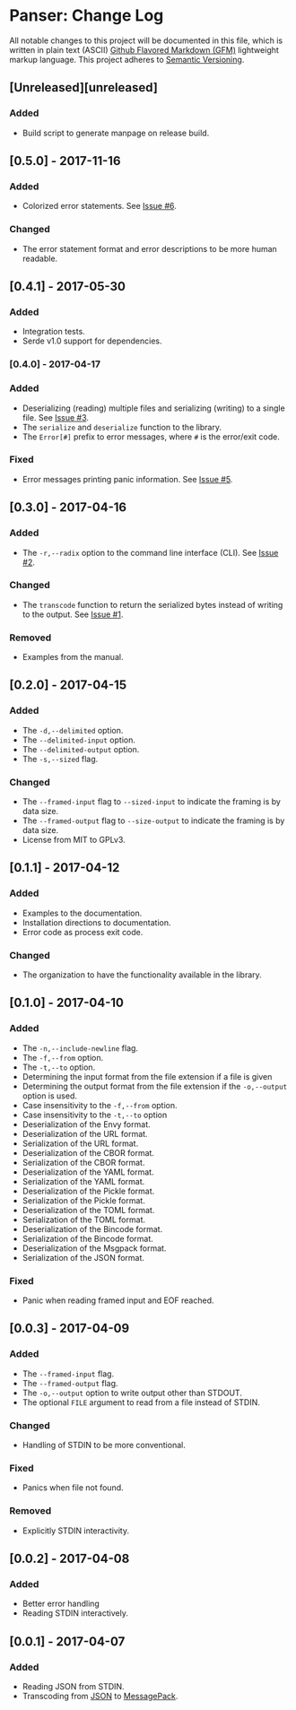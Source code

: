 # Panser: Change Log

All notable changes to this project will be documented in this file, which is written in plain text (ASCII) [Github Flavored Markdown (GFM)](https://help.github.com/articles/github-flavored-markdown/) lightweight markup language. This project adheres to [Semantic Versioning](http://semver.org).

## [Unreleased][unreleased]

### Added

- Build script to generate manpage on release build.

## [0.5.0] - 2017-11-16

### Added

- Colorized error statements. See [Issue #6](https://github.com/volks73/panser/issues/6).

### Changed

- The error statement format and error descriptions to be more human readable.

## [0.4.1] - 2017-05-30

### Added

- Integration tests.
- Serde v1.0 support for dependencies.

### [0.4.0] - 2017-04-17

### Added

- Deserializing (reading) multiple files and serializing (writing) to a single file. See [Issue #3](https://github.com/volks73/panser/issues/3).
- The `serialize` and `deserialize` function to the library.
- The `Error[#]` prefix to error messages, where `#` is the error/exit code.

### Fixed

- Error messages printing panic information. See [Issue #5](https://github.com/volks73/panser/issues/5).

## [0.3.0] - 2017-04-16

### Added

- The `-r,--radix` option to the command line interface (CLI). See [Issue #2](https://github.com/volks73/panser/issues/2).

### Changed

- The `transcode` function to return the serialized bytes instead of writing to the output. See [Issue #1](https://github.com/volks73/panser/issues/1).

### Removed

- Examples from the manual.

## [0.2.0] - 2017-04-15

### Added

- The `-d,--delimited` option.
- The `--delimited-input` option.
- The `--delimited-output` option.
- The `-s,--sized` flag.

### Changed

- The `--framed-input` flag to `--sized-input` to indicate the framing is by data size.
- The `--framed-output` flag to `--size-output` to indicate the framing is by data size.
- License from MIT to GPLv3.

## [0.1.1] - 2017-04-12

### Added

- Examples to the documentation.
- Installation directions to documentation.
- Error code as process exit code.

### Changed

- The organization to have the functionality available in the library.

## [0.1.0] - 2017-04-10

### Added

- The `-n,--include-newline` flag.
- The `-f,--from` option.
- The `-t,--to` option.
- Determining the input format from the file extension if a file is given
- Determining the output format from the file extension if the `-o,--output` option is used.
- Case insensitivity to the `-f,--from` option.
- Case insensitivity to the `-t,--to` option
- Deserialization of the Envy format.
- Deserialization of the URL format.
- Serialization of the URL format.
- Deserialization of the CBOR format.
- Serialization of the CBOR format.
- Deserialization of the YAML format.
- Serialization of the YAML format.
- Deserialization of the Pickle format.
- Serialization of the Pickle format.
- Deserialization of the TOML format.
- Serialization of the TOML format.
- Deserialization of the Bincode format.
- Serialization of the Bincode format.
- Deserialization of the Msgpack format.
- Serialization of the JSON format.

### Fixed

- Panic when reading framed input and EOF reached.

## [0.0.3] - 2017-04-09

### Added

- The `--framed-input` flag.
- The `--framed-output` flag.
- The `-o,--output` option to write output other than STDOUT.
- The optional `FILE` argument to read from a file instead of STDIN.

### Changed

- Handling of STDIN to be more conventional.

### Fixed

- Panics when file not found.

### Removed

- Explicitly STDIN interactivity.

## [0.0.2] - 2017-04-08

### Added

- Better error handling
- Reading STDIN interactively.

## [0.0.1] - 2017-04-07

### Added

- Reading JSON from STDIN.
- Transcoding from [JSON](http://www.json.org) to [MessagePack](http://www.msgpack.org).

